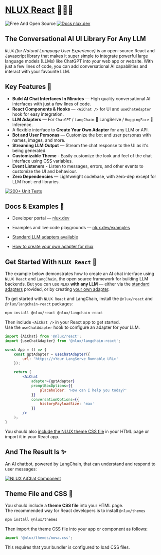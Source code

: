 # [NLUX React](https://nlux.dev) 🌲✨💬

![Free And Open Source](https://img.shields.io/badge/Free%20%26%20Open%20Source-1ccb61)
[![Docs nlux.dev](https://img.shields.io/badge/Docs_Website-nlux.dev-fa896b)](https://nlux.dev)

## The Conversational AI UI Library For Any LLM

`NLUX` _(for Natural Language User Experience)_ is an open-source React and Javascript library that makes it super
simple
to
integrate powerful large language models (LLMs) like ChatGPT into your web app or website. With just a few lines
of code, you can add conversational AI capabilities and interact with your favourite LLM.

## Key Features 🌟

* **Build AI Chat Interfaces In Minutes** ― High quality conversational AI interfaces with just a few lines of code.
* **React Components & Hooks** ― `<AiChat />` for UI and `useChatAdapter` hook for easy integration.
* **LLM Adapters** ― For `ChatGPT` / `LangChain` 🦜 LangServe / `HuggingFace` 🤗 Inference.
* A flexible interface to **Create Your Own Adapter** for any LLM or API.
* **Bot and User Personas** ― Customize the bot and user personas with names, images, and more.
* **Streaming LLM Output** ― Stream the chat response to the UI as it's being generated.
* **Customizable Theme** - Easily customize the look and feel of the chat interface using CSS variables.
* **Event Listeners** - Listen to messages, errors, and other events to customize the UI and behaviour.
* **Zero Dependencies** ― Lightweight codebase, with zero-dep except for LLM front-end libraries.

[![200+ Unit Tests](https://github.com/nluxai/nlux/actions/workflows/run-all-tests.yml/badge.svg)](https://github.com/nluxai/nlux/actions/workflows/run-all-tests.yml)

## Docs & Examples 📖

* Developer portal ― [nlux.dev](https://nlux.dev/)
* Examples and live code playgrounds ― [nlux.dev/examples](https://nlux.dev/examples)


* [Standard LLM adapters available](https://nlux.dev/learn/adapters)
* [How to create your own adapter for nlux](https://nlux.dev/learn/adapters/custom-adapters/create-custom-adapter)

## Get Started With `NLUX React` 🚀

The example below demonstrates how to create an AI chat interface using `NLUX React` and `LangChain`, the open source
framework for building LLM backends. But you can use `NLUX` **with any LLM** ― either
via the [standard adapters](https://nlux.dev/learn/adapters) provided, or
by creating [your own adapter](https://nlux.dev/learn/adapters/custom-adapters/create-custom-adapter).

To get started with `NLUX React` and LangChain, install the `@nlux/react` and `@nlux/langchain-react` packages:

```sh
npm install @nlux/react @nlux/langchain-react
```

Then include `<AiChat />` in your React app to get started.<br />
Use the `useChatAdapter` hook to configure an adapter for your LLM.

```jsx
import {AiChat} from '@nlux/react';
import {useChatAdapter} from '@nlux/langchain-react';

const App = () => {
    const gptAdapter = useChatAdapter({
        url: 'https://<Your LangServe Runnable URL>'
    });

    return (
        <AiChat
            adapter={gptAdapter}
            promptBoxOptions={{
                placeholder: 'How can I help you today?'
            }}
            conversationOptions={{
                historyPayloadSize: 'max'
            }}
        />
    );
}
```

You should also [include the NLUX theme CSS file](#theme-file-and-css-) in your HTML page
or import it in your React app.

## And The Result Is ✨

An AI chatbot, powered by LangChain, that can understand and respond to user messages:

[![NLUX AiChat Component](https://nlux.dev/images/demos/chat-convo-demo-fin-advisor.gif)](https://nlux.dev)

## Theme File and CSS 🎨

You should include a **theme CSS file** into your HTML page.<br />
The recommended way for React developers is to install `@nlux/themes`

```sh
npm install @nlux/themes
```

Then import the theme CSS file into your app or component as follows:

```jsx
import '@nlux/themes/nova.css';
```

This requires that your bundler is configured to load CSS files.